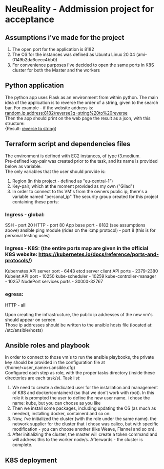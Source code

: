 # NeuReality - Addmission project for acceptance

## Assumptions i've made for the project
1. The open port for the application is 8182<br/>
2. The OS for the instances was defined as Ubuntu Linux 20.04 (ami-0149b2da6ceec4bb0)
3. For convenience purposes i've decided to open the same ports in K8S cluster for both the Master and the workers 

## Python application
The python app uses Flask as an environment from within python.
The main idea of the application is to reverse the order of a string, given to the search bar.
For example - if the website address is:  
<ins>random.ip.address:8182/reverse?q=string%20to%20reverse</ins><br/>Then the app should print on the web page the result as a json, with this structure:  
{Result: <ins>reverse to string</ins>}

## Terraform script and dependencies files
The environment is defined with EC2 instances, of type t3.medium.<br/>
Pre-defined key-pair was created prior to the task, and its name is provided below as variable. <br/>
The only variables that the user should provide is: <br/>
1. Region (in this project - defined as "eu-central-1")<br/>
2. Key-pair, which at the moment provided as my own ("Gilad")
3. In order to connect to ths VM's from the owners public ip, there's a variable named "personal_ip"
The security group created for this project containing these ports: <br/>

### Ingress - global:
SSH - port 20
HTTP - port 80
App base port - 8182 (see assumptions above)
ansible ping module (rides on the icmp protocol) - port 8 (this is for personal testing uses)
### Ingress - K8S: (the entire ports map are given in the official K8S website: https://kubernetes.io/docs/reference/ports-and-protocols/)
Kubernetes API server port - 6443
etcd server client API ports - 2379-2380
Kubelet API port - 10250
kube-scheduler - 10259
kube-controller-manager - 10257
NodePort services ports - 30000-32767
### egress:
HTTP - all

Upon creating the infrastructure, the public ip addresses of the new vm's should appear on screen.<br/>
Those ip addresses should be written to the ansible hosts file (located at: /etc/ansible/hosts)

## Ansible roles and playbook
In order to connect to those vm's to run the ansible playbooks, the private key should be provided in the configuration file at (/home/<user_name>/.ansible.cfg) <br/>
Configured each step as role, with the proper tasks directory (inside these directories are each task/s). Task list:<br/>
1. We need to create a dedicated user for the installation and management of K8S and docker/containerd (so that we don't work with root). In this role it is prompted the user to define the new user name. i chose the name: kube, but you can choose as you like <br/>
2. Then we install some packages, including updating the OS (as much as needed), installing docker, containerd and so on. <br/>
3. Now, i've initialized the cluster (with the role under the same name). the network supplier for the cluster that i chose was calico, but with specific modification - you can choose another (like Weave, Flannel and so on).
4. After initializing the cluster, the master will create a token command and will address this to the worker node/s. Afterwards - the cluster is complete.

## K8S deployment



